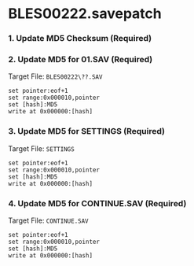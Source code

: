 # BLES00222.savepatch

### 1.  Update MD5 Checksum (Required)
### 2. Update MD5 for 01.SAV (Required)

Target File: `BLES00222\??.SAV`

```
set pointer:eof+1
set range:0x000010,pointer
set [hash]:MD5
write at 0x000000:[hash]
```

### 3. Update MD5 for SETTINGS (Required)

Target File: `SETTINGS`

```
set pointer:eof+1
set range:0x000010,pointer
set [hash]:MD5
write at 0x000000:[hash]
```

### 4. Update MD5 for CONTINUE.SAV (Required)

Target File: `CONTINUE.SAV`

```
set pointer:eof+1
set range:0x000010,pointer
set [hash]:MD5
write at 0x000000:[hash]
```

